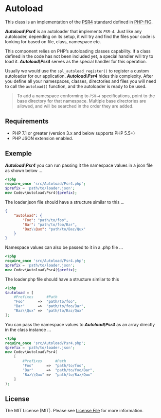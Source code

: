 # Autoload

This class is an implementation of the [PSR4](https://www.php-fig.org/psr/psr-4/) standard defined in [PHP-FIG](https://www.php-fig.org/).

***Autoload\Psr4*** is an autoloader that implements *`PSR-4`*. Just like any autoloader, depending on its setup, it will try and find the files your code is looking for based on file, class, namespace etc.

This component relies on PHP’s autoloading classes capability. If a class defined in the code has not been included yet, a special handler will try to load it. ***Autoload\Psr4*** serves as the special handler for this operation. 

Usually we would use the ```spl_autoload_register()``` to register a custom autoloader for our application. ***Autoload\Psr4*** hides this complexity. After you define all your namespaces, classes, directories and files you will need to call the ```autoload()``` function, and the autoloader is ready to be used.


>To add a namespace conforming to *`PSR-4`* specifications, point to the base directory for that namespace. Multiple base directories are allowed, and will be searched in the order they are added.

## Requirements
- PHP 7.1 or greater (version 3.x and below supports PHP 5.5+)
- PHP JSON extension enabled.


## Exemple

***Autoload\Psr4*** you can run passing it the namespace values in a json file as shown below ...

```php
<?php
require_once 'src/Autoload/Psr4.php';
$prefix = 'path/to/loader.json';
new Codev\Autoload\Psr4($prefix);
```

The loader.json file should have a structure similar to this ...

```json
{
    "autoload": {
        "Foo": "path/to/foo",
        "Bar": "path/to/foo/Bar",
        "Baz\\Qux": "path/to/Baz/Qux"
    }
}
```

Namespace values can also be passed to it in a .php file ...

```php
<?php
require_once 'src/Autoload/Psr4.php';
$prefix = 'path/to/loader.json';
new Codev\Autoload\Psr4($prefix);
```

The loader.php file should have a structure similar to this

```php
<?php
$autoload = [
    #Prefixes      #Path
    "Foo"      =>  "path/to/foo",
    "Bar"      =>  "path/to/foo/Bar",
    "Baz\\Qux" =>  "path/to/Baz/Qux"
];
```

You can pass the namespace values to ***Autoload\Psr4*** as an array directly in the class instance ...

```php
<?php
require_once 'src/Autoload/Psr4.php';
$prefix = 'path/to/loader.json';
new Codev\Autoload\Psr4(
    [
        #Prefixes      #Path
        "Foo"      =>  "path/to/foo",
        "Bar"      =>  "path/to/foo/Bar",
        "Baz\\Qux" =>  "path/to/Baz/Qux"
    ]
);
```

## License

The MIT License (MIT). Please see [License File](https://github.com/pandbox/Autoload/blob/main/LICENSE) for more information.
